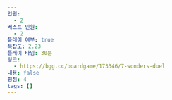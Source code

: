 ```yaml
---
인원:
  - 2
베스트 인원:
  - 2
플레이 여부: true
복잡도: 2.23
플레이 타임: 30분
링크:
  - https://bgg.cc/boardgame/173346/7-wonders-duel
내용: false
평점: 4
tags: []
---
```

